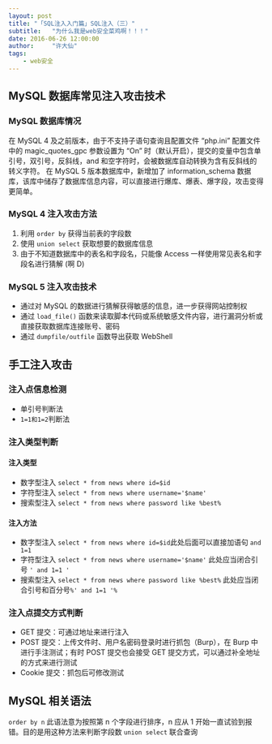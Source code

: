 ```yaml
---
layout: post
title: "「SQL注入入门篇」SQL注入（三）"
subtitle:   "为什么我是web安全菜鸡啊！！！"
date: 2016-06-26 12:00:00
author:     "许大仙"
tags:
    - web安全
---
```


## MySQL 数据库常见注入攻击技术

### MySQL 数据库情况

在 MySQL 4 及之前版本，由于不支持子语句查询且配置文件 “php.ini” 配置文件中的 magic_quotes_gpc 参数设置为 “On” 时（默认开启），提交的变量中包含单引号，双引号，反斜线，and 和空字符时，会被数据库自动转换为含有反斜线的转义字符。
在 MySQL 5 版本数据库中，新增加了 information_schema 数据库，该库中储存了数据库信息内容，可以直接进行爆库、爆表、爆字段，攻击变得更简单。

### MySQL 4 注入攻击方法

1. 利用 `order by` 获得当前表的字段数
2. 使用 `union select` 获取想要的数据库信息
3. 由于不知道数据库中的表名和字段名，只能像 Access 一样使用常见表名和字段名进行猜解 (啊 D)

### MySQL 5 注入攻击技术

- 通过对 MySQL 的数据进行猜解获得敏感的信息，进一步获得网站控制权
- 通过 `load_file()` 函数来读取脚本代码或系统敏感文件内容，进行漏洞分析或直接获取数据库连接账号、密码
- 通过 `dumpfile/outfile` 函数导出获取 WebShell

## 手工注入攻击

### 注入点信息检测

- 单引号判断法
- `1=1和1=2`判断法

### 注入类型判断

#### 注入类型

- 数字型注入 `select * from news where id=$id`
- 字符型注入 `select * from news where username='$name'`
- 搜索型注入 `select * from news where password like %best%`

#### 注入方法

- 数字型注入 `select * from news where id=$id`此处后面可以直接加语句 `and 1=1`
- 字符型注入 `select * from news where username='$name'` 此处应当闭合引号 `' and 1=1 '`
- 搜索型注入 `select * from news where password like %best%` 此处应当闭合引号和百分号`%' and 1=1 '%`

### 注入点提交方式判断

- GET 提交：可通过地址来进行注入
- POST 提交：上传文件时、用户名密码登录时进行抓包（Burp），在 Burp 中进行手注测试；有时 POST 提交也会接受 GET 提交方式，可以通过补全地址的方式来进行测试
- Cookie 提交：抓包后可修改测试

## MySQL 相关语法

`order by n` 此语法意为按照第 n 个字段进行排序，n 应从 1 开始一直试验到报错。目的是用这种方法来判断字段数
`union select` 联合查询